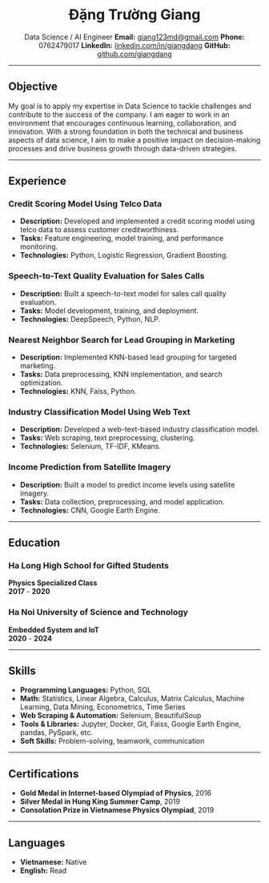 <div align="center">

# Đặng Trường Giang  
Data Science / AI Engineer
**Email:** giang123md@gmail.com **Phone:** 0762479017 **LinkedIn:** [linkedin.com/in/giangdang](https://www.linkedin.com/in/giangdangtruong/) **GitHub:** [github.com/giangdang](https://github.com/giangchicken)  

</div>

---
## **Objective**
My goal is to apply my expertise in Data Science to tackle challenges and contribute to the success of the company. I am eager to work in an environment that encourages continuous learning, collaboration, and innovation. With a strong foundation in both the technical and business aspects of data science, I aim to make a positive impact on decision-making processes and drive business growth through data-driven strategies. 

---

## **Experience**

### **Credit Scoring Model Using Telco Data**   
- **Description:** Developed and implemented a credit scoring model using telco data to assess customer creditworthiness.
- **Tasks:** Feature engineering, model training, and performance monitoring.
- **Technologies:** Python, Logistic Regression, Gradient Boosting.

### **Speech-to-Text Quality Evaluation for Sales Calls**  
- **Description:** Built a speech-to-text model for sales call quality evaluation.
- **Tasks:** Model development, training, and deployment.
- **Technologies:** DeepSpeech, Python, NLP.

### **Nearest Neighbor Search for Lead Grouping in Marketing**   
- **Description:** Implemented KNN-based lead grouping for targeted marketing.
- **Tasks:** Data preprocessing, KNN implementation, and search optimization.
- **Technologies:** KNN, Faiss, Python.

### **Industry Classification Model Using Web Text**  
- **Description:** Developed a web-text-based industry classification model.
- **Tasks:** Web scraping, text preprocessing, clustering.
- **Technologies:** Selenium, TF-IDF, KMeans.

### **Income Prediction from Satellite Imagery**  
- **Description:** Built a model to predict income levels using satellite imagery.
- **Tasks:** Data collection, preprocessing, and model application.
- **Technologies:** CNN, Google Earth Engine.

---

## **Education**

### **Ha Long High School for Gifted Students**  
**Physics Specialized Class**  
**2017** - **2020**  

### **Ha Noi University of Science and Technology**  
**Embedded System and IoT**  
**2020** - **2024**

---

## **Skills**
- **Programming Languages:** Python, SQL
- **Math:** Statistics, Linear Algebra, Calculus, Matrix Calculus, Machine Learning, Data Mining, Econometrics, Time Series 
- **Web Scraping & Automation:** Selenium, BeautifulSoup
- **Tools & Libraries:** Jupyter, Docker, Git, Faiss, Google Earth Engine, pandas, PySpark, etc.
- **Soft Skills:** Problem-solving, teamwork, communication

---

## **Certifications**
- **Gold Medal in Internet-based Olympiad of Physics**, 2016
- **Silver Medal in Hung King Summer Camp**, 2019
- **Consolation Prize in Vietnamese Physics Olympiad**, 2019

---

## **Languages**
- **Vietnamese:** Native
- **English:** Read
